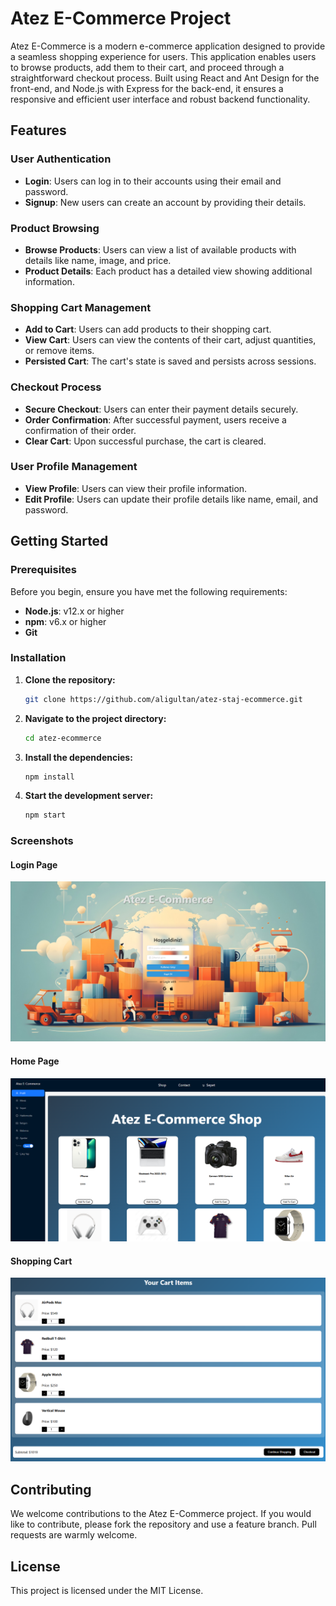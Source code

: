 # Atez E-Commerce Project

Atez E-Commerce is a modern e-commerce application designed to provide a seamless shopping experience for users. This application enables users to browse products, add them to their cart, and proceed through a straightforward checkout process. Built using React and Ant Design for the front-end, and Node.js with Express for the back-end, it ensures a responsive and efficient user interface and robust backend functionality.

## Features

### User Authentication
- **Login**: Users can log in to their accounts using their email and password.
- **Signup**: New users can create an account by providing their details.

### Product Browsing
- **Browse Products**: Users can view a list of available products with details like name, image, and price.
- **Product Details**: Each product has a detailed view showing additional information.

### Shopping Cart Management
- **Add to Cart**: Users can add products to their shopping cart.
- **View Cart**: Users can view the contents of their cart, adjust quantities, or remove items.
- **Persisted Cart**: The cart's state is saved and persists across sessions.

### Checkout Process
- **Secure Checkout**: Users can enter their payment details securely.
- **Order Confirmation**: After successful payment, users receive a confirmation of their order.
- **Clear Cart**: Upon successful purchase, the cart is cleared.

### User Profile Management
- **View Profile**: Users can view their profile information.
- **Edit Profile**: Users can update their profile details like name, email, and password.

## Getting Started

### Prerequisites
Before you begin, ensure you have met the following requirements:
- **Node.js**: v12.x or higher
- **npm**: v6.x or higher
- **Git**

### Installation

1. **Clone the repository:**
    ```sh
    git clone https://github.com/aligultan/atez-staj-ecommerce.git
    ```

2. **Navigate to the project directory:**
    ```sh
    cd atez-ecommerce
    ```

3. **Install the dependencies:**
    ```sh
    npm install
    ```

4. **Start the development server:**
    ```sh
    npm start
    ```

### Screenshots

#### Login Page
![Login Page](./src/screenshots/loginekrani.png)

#### Home Page
![Home Page](./src/screenshots/homeekran.png)


#### Shopping Cart
![Shopping Cart](./src/screenshots/sepetsayfasi.png)


## Contributing

We welcome contributions to the Atez E-Commerce project. If you would like to contribute, please fork the repository and use a feature branch. Pull requests are warmly welcome.

## License

This project is licensed under the MIT License.

